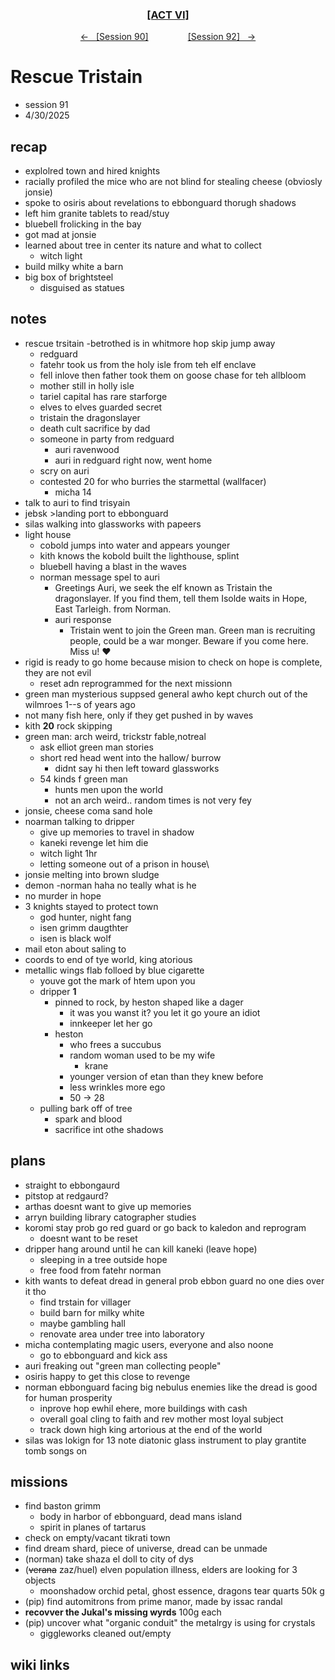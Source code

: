 
<div align="center">
  <h3 align="center"><a href="https://github.com/h-griffin/dnd-notes/blob/main/grimmhaus/act-VI" >[ACT VI]</a></h3>
  <p align="center">
    <a href="https://github.com/h-griffin/dnd-notes/blob/main/grimmhaus/act-VI/25-04-23.md" >&larr; &nbsp; [Session 90]</a>
    &nbsp;&nbsp;&nbsp;&nbsp;&nbsp;&nbsp;&nbsp;&nbsp;&nbsp;&nbsp;&nbsp;&nbsp;&nbsp;&nbsp;
    <a href="https://github.com/h-griffin/dnd-notes/blob/main/grimmhaus/act-VI/25-05-07.md" >[Session 92] &nbsp; &rarr;</a>
  </p>
</div>

# Rescue Tristain
- session 91
- 4/30/2025

## recap
- explolred town and hired knights
- racially profiled the mice who are not blind for stealing cheese (obviosly jonsie)
- spoke to osiris about revelations to ebbonguard thorugh shadows
- left him granite tablets to read/stuy
- bluebell frolicking in the bay
- got mad at jonsie
- learned about tree in center its nature and what to collect
    - witch light
- build milky white a barn
- big box of brightsteel
    - disguised as statues

## notes
- rescue trsitain -betrothed is in whitmore hop skip jump away
    - redguard
    - fatehr took us from the holy isle from teh elf enclave
    - fell inlove then father took them on goose chase for teh allbloom
    - mother still in holly isle
    - tariel capital has rare starforge
    - elves to elves guarded secret
    - tristain the dragonslayer
    - death cult sacrifice by dad
    - someone in party from redguard
        - auri ravenwood
        - auri in redguard right now, went home
    - scry on auri
    - contested 20 for who burries the starmettal (wallfacer)
        - micha 14
- talk to auri to find trisyain
- jebsk >landing port to ebbonguard
- silas walking into glassworks with papeers
- light house
    - cobold jumps into water and appears younger
    - kith knows the kobold built the lighthouse, splint
    - bluebell having a blast in the waves
    - norman message spel to auri
        - Greetings Auri, we seek the elf known as Tristain the dragonslayer. If you find them, tell them Isolde waits in Hope, East Tarleigh. from Norman.
        - auri response
            - Tristain went to join the Green man. Green man is recruiting people, could be a war monger. Beware if you come here. Miss u! :heart:
- rigid is ready to go home because mision to check on hope is complete, they are not evil
    - reset adn reprogrammed for the next missionn
- green man mysterious suppsed general awho kept church out of the wilmroes 1--s of years ago
- not many fish here, only if they get pushed in by waves
- kith **20** rock skipping
- green man: arch weird, trickstr fable,notreal
    - ask elliot green man stories
    - short red head went into the hallow/ burrow
        - didnt say hi then left toward glassworks
    - 54 kinds f green man
        - hunts men upon  the world
        - not an arch weird.. random times is not very fey
- jonsie, cheese coma sand hole
- noarman talking to dripper
    - give up memories to travel in shadow
    - kaneki revenge let him die
    - witch light 1hr
    - letting someone out of a prison in house\
- jonsie melting into brown sludge
- demon -norman haha no teally what is he
- no murder in hope
- 3 knights stayed to protect town
    - god hunter, night fang
    - isen grimm daugthter
    - isen is black wolf
- mail eton about saling to
- coords to end of tye world, king atorious
- metallic wings flab folloed by blue cigarette
    - youve got the mark of htem upon you
    - dripper **1**
        - pinned to rock, by heston shaped like a dager
            - it was you wanst it? you let it go youre an idiot
            - innkeeper let her go
        - heston
            - who frees a succubus
            - random woman used to be my wife
                - krane
            - younger version of etan than they knew before
            - less wrinkles more ego
            - 50 -> 28
    - pulling bark off of tree
        - spark and blood
        - sacrifice int othe shadows

## plans
- straight to ebbongaurd
- pitstop at redgaurd?
- arthas doesnt want to give up memories
- arryn building library catographer studies
- koromi stay prob go red guard or go back to kaledon and reprogram
    - doesnt want to be reset
- dripper hang around until he can kill kaneki (leave hope)
    - sleeping in a tree outside hope
    - free food from fatehr norman
- kith wants to defeat dread in general prob ebbon guard no one dies over it tho
    - find trstain for villager
    - build barn for milky white
    - maybe gambling hall
    - renovate area under tree into laboratory
- micha contemplating magic users, everyone and also noone
    - go to ebbonguard and kick ass
- auri freaking out "green man collecting people"
- osiris happy to get this close to revenge
- norman ebbonguard facing big nebulus enemies like the dread is good for human prosperity
    - inprove hop ewhil ehere, more buildings with cash
    - overall goal cling to faith and rev mother most loyal subject
    - track down high king artorious at the end of the world
- silas was lokign for 13 note diatonic glass instrument to play grantite tomb songs on

## missions
- find baston grimm
    - body in harbor of ebbonguard, dead mans island
    - spirit in planes of tartarus
- check on empty/vacant tikrati town
- find dream shard, piece of universe, dread can be unmade
- (norman) take shaza el doll to city of dys
- (~~verana~~ zaz/huel) elven population illness, elders are looking for 3 objects
    - moonshadow orchid petal, ghost essence, dragons tear quarts 50k g
- (pip) find automitrons from prime manor, made by issac randal
- **recovver the Jukal's missing wyrds** 100g each
- (pip) uncover what "organic conduit" the metalrgy is using for crystals
    - giggleworks cleaned out/empty

## wiki links

